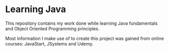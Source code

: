 # Learning Java

This repository contains my work done while learning Java fundamentals and Object Oriented Programming principles.

Most information I make use of to create this project was gained from online courses: JavaStart, JSystems and Udemy.
